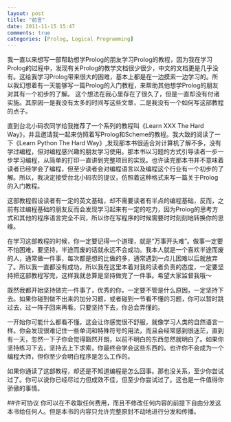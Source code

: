 ```yaml
---
layout: post
title: "前言"
date: 2011-11-15 15:47
comments: true
categories: [Prolog, Logical Programming]
---
```


我一直以来想写一部帮助想学Prolog的朋友学习Prolog的教程，因为我在学习Prolog的过程中，发现有关Prolog的教学文档很少很少，中文的文档更是几乎没有。这给我学习Prolog带来很大的困难，基本上都是在一边摸索一边学习的。所以我幻想着有一天能够写一篇Prolog的入门教程，来帮助其他想学Prolog的朋友对其有一个初步的了解。
这个想法在我心里存在了很久了，但是一直却没有付诸实施。其原因一是我没有太多的时间写这些文章，二是我没有一个如何写这部教程的点子。

直到台北小码农同学给我推荐了一个系列的教程叫《Learn XXX The Hard Way》，并且邀请我一起来仿照着写Prolog和Scheme的教程。我大致的阅读了一下《Learn Python The Hard Way》,发现那本书很适合对计算机了解不多，没有学过编程，但对编程感兴趣的朋友学习使用。那本书以习题的方式引导读者一步一步学习编程，从简单的打印一直讲到完整项目的实现。也许读完那本书并不意味着读者已经学会了编程，但至少读者会对编程语言以及编程这个行业有一个初步的了解。所以，我决定接受台北小码农的提议，仿照着这种格式来写一篇关于Prolog的入门教程。

这部教程假设读者有一定的英文基础，却不需要读者有半点的编程基础，反而，之前有过编程基础的朋友反而会发现学习起来有一定的吃力，因为Prolog的思考方式和其他的程序语言完全不同，所以你在写程序的时候需要时时刻刻地转换你的思维。

在学习这部教程的时候，你一定要记得一个道理，就是“万事开头难”。做事一定要不怕困难，要坚持，半途而废的话就永远不会成功。我本人就是一个喜欢半途而废的人，通常做一件事，每次都是想的比做的多，通常遇到一点儿困难以后就放弃了。所以我一直都没有成功。所以我在这里本着对我的读者负责的态度，一定要坚持把这部教程写完，这样我就总算是坚持做完了一件事。希望大家监督我哦～

既然我都开始坚持做完一件事了，优秀的你，一定要不管是什么原因，一定坚持下去。如果你碰到做不出来的加分习题，或者碰到一节看不懂的习题，你可以暂时跳过去，过一阵子回来再看。只要坚持下去，你总会弄懂的。

一开始你可能什么都看不懂。这会让你感觉很不舒服，就像学习人类的自然语言一样。你会发现很难记住一些单词和特殊符号的用法，而且会经常感到很迷茫，直到有一天，忽然一下子你会觉得豁然开朗，以前不明白的东西忽然就明白了。如果你坚持练习下去，坚持去上下求索，你最终会学会这些东西的。也许你不会成为一个编程大师，但你至少会明白程序是怎么工作的。

如果你通读了这部教程，却还是不知道编程是怎么回事。那也没关系，至少你尝试过了。你可以说你已经尽过力但成效不佳，但至少你尝试过了。这也是一件值得你骄傲的事情。

##许可协议
你可以在不收取任何费用，而且不修改任何内容的前提下自由分发这本书给任何人。但是本书的内容只允许完整原封不动地进行分发和传播。

